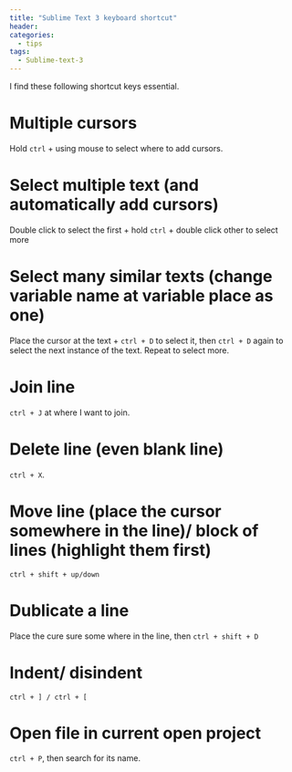 ```yaml
---
title: "Sublime Text 3 keyboard shortcut"
header:
categories:
  - tips
tags:
  - Sublime-text-3
---
```


I find these following shortcut keys essential.

# Multiple cursors 

Hold `ctrl` + using mouse to select where to add cursors.

# Select multiple text (and automatically add cursors)

Double click to select the first + hold `ctrl` + double click other to select more

# Select many similar texts (change variable name at variable place as one) 

Place the cursor at the text + `ctrl + D` to select it, then `ctrl + D` again to select the next instance of the text. Repeat to select more.

# Join line

`ctrl + J` at where I want to join.

# Delete line (even blank line)

`ctrl + X`.

# Move line (place the cursor somewhere in the line)/ block of lines (highlight them first)

`ctrl + shift + up/down`

# Dublicate a line

Place the cure sure some where in the line, then `ctrl + shift + D`

# Indent/ disindent

`ctrl + ] / ctrl + [`

# Open file in current open project

`ctrl + P`, then search for its name.


